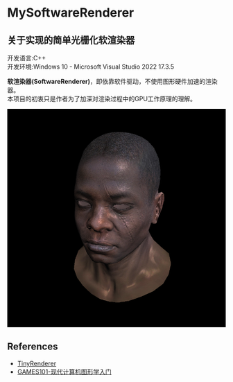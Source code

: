 # MySoftwareRenderer
## 关于实现的简单光栅化软渲染器
开发语言:C++  
开发环境:Windows 10 - Microsoft Visual Studio 2022 17.3.5  
  
**软渲染器(SoftwareRenderer)**，即依靠软件驱动，不使用图形硬件加速的渲染器。  
本项目的初衷只是作者为了加深对渲染过程中的GPU工作原理的理解。  

![](https://github.com/yingzibeimian/SoftRenderer/blob/main/README%20IMG/SoftwareRenderer_Phong.png)

## References
* [TinyRenderer](https://github.com/ssloy/tinyrenderer)
* [GAMES101-现代计算机图形学入门](https://www.bilibili.com/video/BV1X7411F744/?spm_id_from=333.1007.top_right_bar_window_custom_collection.content.click&vd_source=6d25dd29784774a680f10af30c51bfed)
